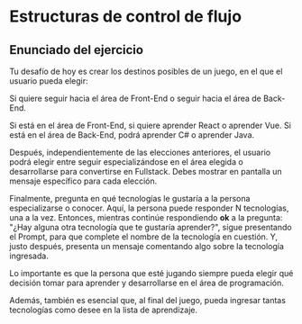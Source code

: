 # Estructuras de control de flujo
## Enunciado del ejercicio

Tu desafío de hoy es crear los destinos posibles de un juego, en el que el usuario pueda elegir:

 

Si quiere seguir hacia el área de Front-End o seguir hacia el área de Back-End.
 

Si está en el área de Front-End, si quiere aprender React o aprender Vue. Si está en el área de Back-End, podrá aprender C# o aprender Java.
 

Después, independientemente de las elecciones anteriores, el usuario podrá elegir entre seguir especializándose en el área elegida o desarrollarse para convertirse en Fullstack. Debes mostrar en pantalla un mensaje específico para cada elección.
 

Finalmente, pregunta en qué tecnologías le gustaría a la persona especializarse o conocer. Aquí, la persona puede responder N tecnologías, una a la vez. Entonces, mientras continúe respondiendo **ok** a la pregunta: "¿Hay alguna otra tecnología que te gustaría aprender?", sigue presentando el Prompt, para que complete el nombre de la tecnología en cuestión. Y, justo después, presenta un mensaje comentando algo sobre la tecnología ingresada.
 

Lo importante es que la persona que esté jugando siempre pueda elegir qué decisión tomar para aprender y desarrollarse en el área de programación.

 

Además, también es esencial que, al final del juego, pueda ingresar tantas tecnologías como desee en la lista de aprendizaje.
